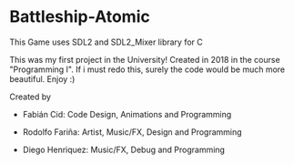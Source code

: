 # Battleship-Atomic

This Game uses SDL2 and SDL2_Mixer library for C

This was my first project in the University!
Created in 2018 in the course "Programming I".
If i must redo this, surely the code would be much more beautiful.
Enjoy :)

Created by

- Fabián Cid: Code Design, Animations and Programming

- Rodolfo Fariña: Artist, Music/FX, Design and Programming

- Diego Henriquez: Music/FX, Debug and Programming
